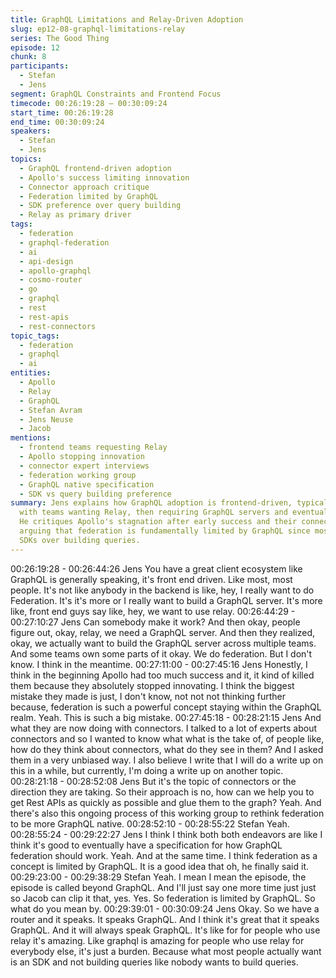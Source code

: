 ```yaml
---
title: GraphQL Limitations and Relay-Driven Adoption
slug: ep12-08-graphql-limitations-relay
series: The Good Thing
episode: 12
chunk: 8
participants:
  - Stefan
  - Jens
segment: GraphQL Constraints and Frontend Focus
timecode: 00:26:19:28 – 00:30:09:24
start_time: 00:26:19:28
end_time: 00:30:09:24
speakers:
  - Stefan
  - Jens
topics:
  - GraphQL frontend-driven adoption
  - Apollo's success limiting innovation
  - Connector approach critique
  - Federation limited by GraphQL
  - SDK preference over query building
  - Relay as primary driver
tags:
  - federation
  - graphql-federation
  - ai
  - api-design
  - apollo-graphql
  - cosmo-router
  - go
  - graphql
  - rest
  - rest-apis
  - rest-connectors
topic_tags:
  - federation
  - graphql
  - ai
entities:
  - Apollo
  - Relay
  - GraphQL
  - Stefan Avram
  - Jens Neuse
  - Jacob
mentions:
  - frontend teams requesting Relay
  - Apollo stopping innovation
  - connector expert interviews
  - federation working group
  - GraphQL native specification
  - SDK vs query building preference
summary: Jens explains how GraphQL adoption is frontend-driven, typically starting
  with teams wanting Relay, then requiring GraphQL servers and eventually federation.
  He critiques Apollo's stagnation after early success and their connector approach,
  arguing that federation is fundamentally limited by GraphQL since most people prefer
  SDKs over building queries.
---
```


00:26:19:28 - 00:26:44:26
Jens
You have a great client ecosystem like GraphQL is generally speaking, it's front end driven. Like
most, most people. It's not like anybody in the backend is like, hey, I really want to do
Federation. It's it's more or I really want to build a GraphQL server. It's more like, front end guys
say like, hey, we want to use relay.
00:26:44:29 - 00:27:10:27
Jens
Can somebody make it work? And then okay, people figure out, okay, relay, we need a GraphQL
server. And then they realized, okay, we actually want to build the GraphQL server across
multiple teams. And some teams own some parts of it okay. We do federation. But I don't know.
I think in the meantime.
00:27:11:00 - 00:27:45:16
Jens
Honestly, I think in the beginning Apollo had too much success and it, it kind of killed them
because they absolutely stopped innovating. I think the biggest mistake they made is just, I
don't know, not not not thinking further because, federation is such a powerful concept staying
within the GraphQL realm. Yeah. This is such a big mistake.
00:27:45:18 - 00:28:21:15
Jens
And what they are now doing with connectors. I talked to a lot of experts about connectors and
so I wanted to know what what is the take of, of people like, how do they think about
connectors, what do they see in them? And I asked them in a very unbiased way. I also believe I
write that I will do a write up on this in a while, but currently, I'm doing a write up on another
topic.
00:28:21:18 - 00:28:52:08
Jens
But it's the topic of connectors or the direction they are taking. So their approach is no, how can
we help you to get Rest APIs as quickly as possible and glue them to the graph? Yeah. And
there's also this ongoing process of this working group to rethink federation to be more
GraphQL native.
00:28:52:10 - 00:28:55:22
Stefan
Yeah.
00:28:55:24 - 00:29:22:27
Jens
I think I think both both endeavors are like I think it's good to eventually have a specification for
how GraphQL federation should work. Yeah. And at the same time. I think federation as a
concept is limited by GraphQL. It is a good idea that oh, he finally said it.
00:29:23:00 - 00:29:38:29
Stefan
Yeah. I mean I mean the episode, the episode is called beyond GraphQL. And I'll just say one
more time just just so Jacob can clip it that, yes. Yes. So federation is limited by GraphQL. So
what do you mean by.
00:29:39:01 - 00:30:09:24
Jens
Okay. So we have a router and it speaks. It speaks GraphQL. And I think it's great that it speaks
GraphQL. And it will always speak GraphQL. It's like for for people who use relay it's amazing.
Like graphql is amazing for people who use relay for everybody else, it's just a burden. Because
what most people actually want is an SDK and not building queries like nobody wants to build
queries.